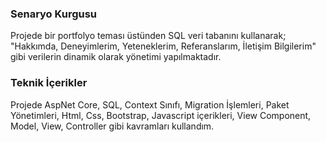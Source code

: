<h3>Senaryo Kurgusu</h3>
<p>Projede bir portfolyo teması üstünden SQL veri tabanını kullanarak; "Hakkımda, Deneyimlerim, Yeteneklerim, Referanslarım, İletişim Bilgilerim" gibi verilerin dinamik olarak yönetimi yapılmaktadır.</p>
<h3>Teknik İçerikler</h3>
<p>Projede AspNet Core, SQL, Context Sınıfı, Migration İşlemleri, Paket Yönetimleri, Html, Css, Bootstrap, Javascript içerikleri, View Component, Model, View, Controller gibi kavramları kullandım.</p>
